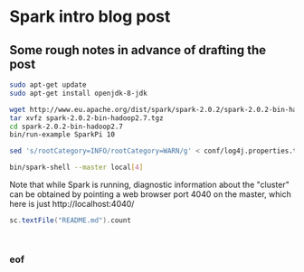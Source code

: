 # Spark intro blog post

## Some rough notes in advance of drafting the post


```bash
sudo apt-get update
sudo apt-get install openjdk-8-jdk

wget http://www.eu.apache.org/dist/spark/spark-2.0.2/spark-2.0.2-bin-hadoop2.7.tgz
tar xvfz spark-2.0.2-bin-hadoop2.7.tgz 
cd spark-2.0.2-bin-hadoop2.7
bin/run-example SparkPi 10

sed 's/rootCategory=INFO/rootCategory=WARN/g' < conf/log4j.properties.template > conf/log4j.properties

bin/spark-shell --master local[4]
```

Note that while Spark is running, diagnostic information about the "cluster" can be obtained by pointing a web browser port 4040 on the master, which here is just http://localhost:4040/


```scala
sc.textFile("README.md").count




```









### eof


